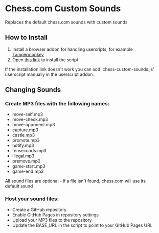 # Chess.com Custom Sounds
Replaces the default chess.com sounds with custom sounds

## How to Install
1. Install a browser addon for handling usercripts, for example [Tampermonkey](https://www.tampermonkey.net/)
2. Open [this link](https://github.com/zesizesizesi/chess.com-custom-sounds/raw/main/chess-custom-sounds.user.js) to install the script

If the installation link doesn't work you can add 'chess-custom-sounds.js' userscript manually in the userscript addon.
## Changing Sounds

### Create MP3 files with the following names:
- move-self.mp3
- move-check.mp3
- move-opponent.mp3
- capture.mp3 
- castle.mp3
- promote.mp3
- notify.mp3
- tenseconds.mp3
- illegal.mp3
- premove.mp3
- game-start.mp3
- game-end.mp3
  
All sound files are optional - if a file isn't found, chess.com will use its default sound


### Host your sound files:
- Create a GitHub repository
- Enable GitHub Pages in repository settings
- Upload your MP3 files to the repository
- Update the BASE_URL in the script to point to your GitHub Pages URL
